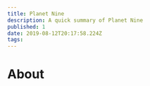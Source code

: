```yaml
---
title: Planet Nine
description: A quick summary of Planet Nine
published: 1
date: 2019-08-12T20:17:58.224Z
tags: 
---
```


# About